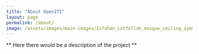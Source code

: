 ```yaml
---
title: "About OpenITI"
layout: page
permalink: /about/
image: /assets/images/main-images/Isfahan_Lotfollah_mosque_ceiling_symmetric_narrow_border.png
---
```


** Here there would be a description of the project **